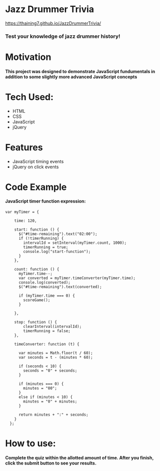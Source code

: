 # Jazz Drummer Trivia

https://thaining7.github.io/JazzDrummerTrivia/

### Test your knowledge of jazz drummer history!

# Motivation

#### This project was designed to demonstrate JavaScript fundumentals in addition to some slightly more advanced JavaScript concepts

# Tech Used:

* HTML
* CSS
* JavaScript
* jQuery

# Features

* JavaScript timing events
* jQuery on click events

# Code Example

#### JavaScript timer function expression: 

```
var myTimer = {

    time: 120,

    start: function () {
      $("#time-remaining").text("02:00");
      if (!timerRunning) {
        intervalId = setInterval(myTimer.count, 1000);
        timerRunning = true;
        console.log("start-function");
      }
    },

    count: function () {
      myTimer.time--;
      var converted = myTimer.timeConverter(myTimer.time);
      console.log(converted);
      $("#time-remaining").text(converted);

      if (myTimer.time === 0) {
        scoreGame();
      }

    },

    stop: function () {
        clearInterval(intervalId);
        timerRunning = false;
    },

    timeConverter: function (t) {

      var minutes = Math.floor(t / 60);
      var seconds = t - (minutes * 60);

      if (seconds < 10) {
        seconds = "0" + seconds;
      }

      if (minutes === 0) {
        minutes = "00";
      }
      else if (minutes < 10) {
        minutes = "0" + minutes;
      }

      return minutes + ":" + seconds;
    }
  };
```

# How to use:

#### Complete the quiz within the allotted amount of time. After you finish, click the submit button to see your results.
